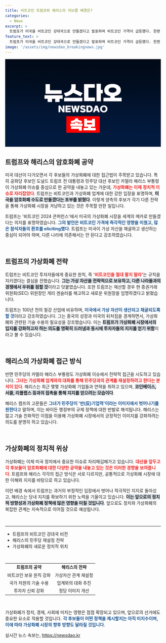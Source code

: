 ```yaml
---
title: 비트코인 트럼프와 해리스의 러브콜 배경은?
categories:
  - News
excerpt: >
  트럼프가 미국을 비트코인 강대국으로 만들겠다고 발표하며 비트코인 가격이 급등했다. 한편, 해리스도 가상화폐 업계와 접촉을 시도하고 있으며, 양당 후보의 가상화폐 공약이 선거의 핵심 이슈로 떠오르고 있다.
feature_text: >
  트럼프가 미국을 비트코인 강대국으로 만들겠다고 발표하며 비트코인 가격이 급등했다. 한편, 해리스도 가상화폐 업계와 접촉을 시도하고 있으며, 양당 후보의 가상화폐 공약이 선거의 핵심 이슈로 떠오르고 있다.
image: '/assets/img/newsdao_breakingnews.jpg'
---
```


<p><img src="/assets/img/newsdao_breakingnews.jpg" alt="bookingtag 속보" /></p>

<h2 data-ke-size="size26">트럼프와 해리스의 암호화폐 공약</h2>

<p data-ke-size="size16">미국 대선이 다가오면서 각 후보들의 가상화폐에 대한 접근법이 주목받고 있습니다. 특히 공화당 후보인 도널드 트럼프 전 대통령과 민주당 대선 후보인 카멀라 해리스 부통령이 가상화폐 이슈를 중심으로 한 공약을 내놓고 있는 가운데, <b><span style="color: #ee2323;">가상화폐는 이제 정치적 이슈로 자리잡았다</span></b>. 트럼프는 비트코인과 가상화폐 업계에 대한 강한 입장을 표명하며, <b><span style="background-color: #21538527;">미국을 암호화폐 수도로 만들겠다는 포부를 밝혔다</span></b>. 이렇게 양측의 후보가 각기 다른 전략을 통해 가상화폐 시장을 겨냥하고 있는 것은 주목할 만한 일입니다.</p>

<p data-ke-size="size16">트럼프는 '비트코인 2024 콘퍼런스'에서 미국의 가상화폐 시장을 세계의 메카로 만들겠다는 의지를 표명하였습니다. <b><span style="color: #1a5490;">그의 발언은 비트코인 가격에 즉각적인 영향을 미쳤고, 많은 참석자들의 환호를 eliciting했다</span></b>. 트럼프는 미국이 가상 자산을 채굴하고 생산하는 중심이 되어야 하며, 다른 나라에 의존해서는 안 된다고 강조하였습니다.</p>

<p data-ke-size="size16">&nbsp;</p>

<h2 data-ke-size="size26">트럼프의 가상화폐 전략</h2>

<p data-ke-size="size16">트럼프는 비트코인 투자자들에게 중요한 원칙, 즉 <b><span style="color: #ee2323;">'비트코인을 절대 팔지 말라'</span></b>는 규칙을 지키겠다는 결심을 전했습니다. <b><span style="background-color: #21538527;">그는 가상 자산을 전략적으로 보유하고, 다른 나라들과의 경쟁에서 우위를 점할 것</span></b>이라고 덧붙였습니다. 또한 트럼프는 재선할 경우 현 증권거래위원회(SEC) 위원장인 게리 겐슬러를 해고하고 새로운 위원장을 임명하겠다고 밝혔습니다.</p>

<p data-ke-size="size16">트럼프는 100년 전의 철강 산업에 비유하며, <b><span style="color: #1a5490;">미국에서 가상 자산이 생산되고 채굴되도록 할 것</span></b>이라고 강조하였습니다. 그는 중국의 성장과 미국의 뒤처짐을 경계하면서, 가상화폐와 관련된 기술 수용의 필요성을 강조했습니다. 이는 <b><span style="background-color: #21538527;">트럼프가 가상화폐 시장에서의 입지를 강화하고자 하는 의도를 명확히 드러냄과 동시에 투자자들의 지지를 얻기 위함</span></b>이라고 볼 수 있습니다.</p>

<p data-ke-size="size16">&nbsp;</p>

<h2 data-ke-size="size26">해리스의 가상화폐 접근 방식</h2>

<p data-ke-size="size16">반면 민주당의 카멀라 해리스 부통령도 가상화폐 이슈에서 전략적 접근을 시도하고 있습니다. <b><span style="color: #ee2323;">그녀는 가상화폐 업계와의 대화를 통해 민주당과의 관계를 재설정하려고 한다는 분석이 있다</span></b>. 해리스는 최근 몇몇 가상화폐 기업들과 연락을 취하고 있으며, <b><span style="background-color: #21538527;">코인베이스, 서클, 리플랩스 등과의 접촉을 통해 지지를 얻으려는 모습이다</span></b>.</p>

<p data-ke-size="size16">해리스 캠프의 고문들은 <b><span style="color: #1a5490;">그녀가 민주당이 '반(反)기업적'이라는 이미지에서 벗어나기를 원한다</span></b>고 말하며, 이는 바이든 행정부의 규제 정책에 대한 반발로 해석됩니다. 해리스는 젊고 기술 친화적인 이점을 이용해 가상화폐 시장에서의 긍정적인 이미지를 강화하려는 의도를 분명히 하고 있습니다.</p>

<p data-ke-size="size16">&nbsp;</p>

<h2 data-ke-size="size26">가상화폐의 정치적 위상</h2>

<p data-ke-size="size16">가상화폐는 이제 미국 정치에서 중요한 이슈로 자리매김해가고 있습니다. <b><span style="color: #ee2323;">대선을 앞두고 각 후보들이 암호화폐에 대한 다양한 공약을 내놓고 있는 것은 이러한 경향을 보여줍니다</span></b>. 트럼프와 해리스 각각의 접근 방식은 서로 다르지만, 공통적으로 가상화폐 시장에 대한 이해와 지지를 바탕으로 하고 있습니다.</p>

<p data-ke-size="size16">이런 배경 속에서 트럼프는 과거의 부정적인 입장에서 벗어나 적극적인 지지로 돌아섰고, 해리스는 당내 지지를 확보하기 위한 노력을 기울이고 있습니다. <b><span style="background-color: #21538527;">이는 앞으로의 정치적 방향성과 가상화폐 정책에 많은 영향을 미칠 것입니다</span></b>. 앞으로도 정치와 가상화폐의 복잡한 관계는 지속적으로 이어질 것으로 예상됩니다.</p>

<p data-ke-size="size16">&nbsp;</p>

<hr/>

<ul>
  <li>트럼프의 비트코인 강대국 비전</li>
  <li>해리스의 민주당 재설정 전략</li>
  <li>가상화폐의 새로운 정치적 위치</li>
</ul>

<p data-ke-size="size16">&nbsp;</p>

<table>
  <tr>
    <td style="text-align: center; height: 17px;"><b>트럼프의 공약</b></td>
    <td style="text-align: center; height: 17px;"><b>해리스의 전략</b></td>
  </tr>
  <tr>
    <td style="text-align: center; height: 17px;">비트코인 보유 원칙 강화</td>
    <td style="text-align: center; height: 17px;">가상자산 관계 재설정</td>
  </tr>
  <tr>
    <td style="text-align: center; height: 17px;">국가 차원의 기술 수용</td>
    <td style="text-align: center; height: 17px;">업계와의 대화 추진</td>
  </tr>
  <tr>
    <td style="text-align: center; height: 17px;">투자자 신뢰 강화</td>
    <td style="text-align: center; height: 17px;">정당 이미지 개선</td>
  </tr>
</table>

<p data-ke-size="size16">&nbsp;</p>

<p data-ke-size="size16">가상화폐가 정치, 경제, 사회에 미치는 영향은 점점 확장되고 있으며, 앞으로의 선거에도 중요한 요소로 작용할 것입니다. <b><span style="color: #1a5490;">각 후보들이 어떤 정책을 제시할지는 아직 미지수이며, 이에 따라 가상화폐 시장의 향후 방향도 달라질 것입니다</span></b>.</p>
실시간 뉴스 속보는, <a href="https://newsdao.kr" rel="dofollow">https://newsdao.kr</a>


